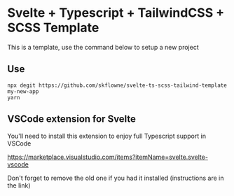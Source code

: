 # Svelte + Typescript + TailwindCSS + SCSS Template

This is a template, use the command below to setup a new project

## Use

```
npx degit https://github.com/skflowne/svelte-ts-scss-tailwind-template my-new-app
yarn
```

## VSCode extension for Svelte

You'll need to install this extension to enjoy full Typescript support in VSCode

https://marketplace.visualstudio.com/items?itemName=svelte.svelte-vscode

Don't forget to remove the old one if you had it installed (instructions are in the link)

